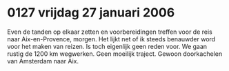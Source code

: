 # 0127 vrijdag 27 januari 2006
Even de tanden op elkaar zetten en voorbereidingen treffen voor de reis naar Aix-en-Provence, morgen. Het lijkt net of ik steeds benauwder word voor het maken van reizen. Is toch eigenlijk geen reden voor. We gaan rustig de 1200 km wegwerken. Geen moeilijk traject. Gewoon doorkachelen van Amsterdam naar Aix.